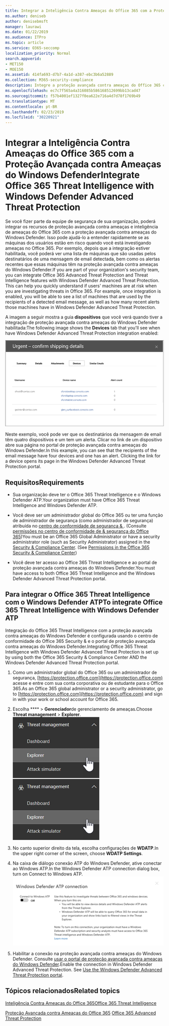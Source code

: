 ```yaml
---
title: Integrar a Inteligência Contra Ameaças do Office 365 com a Proteção Avançada contra Ameaças do Windows Defender
ms.author: deniseb
author: denisebmsft
manager: laurawi
ms.date: 01/22/2019
ms.audience: ITPro
ms.topic: article
ms.service: O365-seccomp
localization_priority: Normal
search.appverid:
- MET150
- MOE150
ms.assetid: 414fa693-d7b7-4a1d-a387-ebc3b6a52889
ms.collection: M365-security-compliance
description: Integre a proteção avançada contra ameaças do Office 365 com a proteção avançada contra ameaças do Windows Defender para ver informações mais detalhadas sobre o gerenciamento de ameaças.
ms.openlocfilehash: ec7c7f565a4a316085b586168512699bb13cad47
ms.sourcegitcommit: f57b4001ef1327f0ea622e716a4d7d78f1769b49
ms.translationtype: MT
ms.contentlocale: pt-BR
ms.lasthandoff: 02/23/2019
ms.locfileid: "30220921"
---
```

# <a name="integrate-office-365-threat-intelligence-with-windows-defender-advanced-threat-protection"></a><span data-ttu-id="735c0-103">Integrar a Inteligência Contra Ameaças do Office 365 com a Proteção Avançada contra Ameaças do Windows Defender</span><span class="sxs-lookup"><span data-stu-id="735c0-103">Integrate Office 365 Threat Intelligence with Windows Defender Advanced Threat Protection</span></span>

<span data-ttu-id="735c0-p101">Se você fizer parte da equipe de segurança de sua organização, poderá integrar os recursos de proteção avançada contra ameaças e inteligência de ameaças do Office 365 com a proteção avançada contra ameaças do Windows Defender. Isso pode ajudá-lo a entender rapidamente se as máquinas dos usuários estão em risco quando você está investigando ameaças no Office 365. Por exemplo, depois que a integração estiver habilitada, você poderá ver uma lista de máquinas que são usadas pelos destinatários de uma mensagem de email detectada, bem como os alertas recentes que essas máquinas têm na proteção avançada contra ameaças do Windows Defender.</span><span class="sxs-lookup"><span data-stu-id="735c0-p101">If you are part of your organization's security team, you can integrate Office 365 Advanced Threat Protection and Threat Intelligence features with Windows Defender Advanced Threat Protection. This can help you quickly understand if users' machines are at risk when you are investigating threats in Office 365. For example, once integration is enabled, you will be able to see a list of machines that are used by the recipients of a detected email message, as well as how many recent alerts those machines have in Windows Defender Advanced Threat Protection.</span></span>
  
<span data-ttu-id="735c0-107">A imagem a seguir mostra a guia **dispositivos** que você verá quando tiver a integração de proteção avançada contra ameaças do Windows Defender habilitada:</span><span class="sxs-lookup"><span data-stu-id="735c0-107">The following image shows the **Devices** tab that you'll see when have Windows Defender Advanced Threat Protection integration enabled:</span></span> 
  
![Quando o Windows Defender ATP estiver habilitado, você poderá ver uma lista de computadores com alertas.](media/fec928ea-8f0c-44d7-80b9-a2e0a8cd4e89.PNG)
  
<span data-ttu-id="735c0-p102">Neste exemplo, você pode ver que os destinatários da mensagem de email têm quatro dispositivos e um tem um alerta. Clicar no link de um dispositivo abre sua página no portal de proteção avançada contra ameaças do Windows Defender.</span><span class="sxs-lookup"><span data-stu-id="735c0-p102">In this example, you can see that the recipients of the email message have four devices and one has an alert. Clicking the link for a device opens its page in the Windows Defender Advanced Threat Protection portal.</span></span>
  
## <a name="requirements"></a><span data-ttu-id="735c0-111">Requisitos</span><span class="sxs-lookup"><span data-stu-id="735c0-111">Requirements</span></span>

- <span data-ttu-id="735c0-112">Sua organização deve ter o Office 365 Threat Intelligence e o Windows Defender ATP.</span><span class="sxs-lookup"><span data-stu-id="735c0-112">Your organization must have Office 365 Threat Intelligence and Windows Defender ATP.</span></span>
    
- <span data-ttu-id="735c0-p103">Você deve ser um administrador global do Office 365 ou ter uma função de administrador de segurança (como administrador de segurança) atribuída no [centro de conformidade de segurança &amp; ](https://protection.office.com). (Consulte [permissões no centro de conformidade de &amp; segurança do Office 365](permissions-in-the-security-and-compliance-center.md))</span><span class="sxs-lookup"><span data-stu-id="735c0-p103">You must be an Office 365 Global Administrator or have a security administrator role (such as Security Administrator) assigned in the [Security &amp; Compliance Center](https://protection.office.com). (See [Permissions in the Office 365 Security &amp; Compliance Center](permissions-in-the-security-and-compliance-center.md))</span></span>
    
- <span data-ttu-id="735c0-115">Você deve ter acesso ao Office 365 Threat Intelligence e ao portal de proteção avançada contra ameaças do Windows Defender.</span><span class="sxs-lookup"><span data-stu-id="735c0-115">You must have access to both Office 365 Threat Intelligence and the Windows Defender Advanced Threat Protection portal.</span></span>
    
## <a name="to-integrate-office-365-threat-intelligence-with-windows-defender-atp"></a><span data-ttu-id="735c0-116">Para integrar o Office 365 Threat Intelligence com o Windows Defender ATP</span><span class="sxs-lookup"><span data-stu-id="735c0-116">To integrate Office 365 Threat Intelligence with Windows Defender ATP</span></span>

<span data-ttu-id="735c0-117">Integração do Office 365 Threat Intelligence com a proteção avançada contra ameaças do Windows Defender é configurada usando o centro de conformidade do Office 365 Security & e o portal de proteção avançada contra ameaças do Windows Defender.</span><span class="sxs-lookup"><span data-stu-id="735c0-117">Integrating Office 365 Threat Intelligence with Windows Defender Advanced Threat Protection is set up by using both the Office 365 Security & Compliance Center AND the Windows Defender Advanced Threat Protection portal.</span></span>
  
1. <span data-ttu-id="735c0-118">Como um administrador global do Office 365 ou um administrador de segurança, [https://protection.office.com](https://protection.office.com) acesse e entre com sua conta corporativa ou de estudante para o Office 365.</span><span class="sxs-lookup"><span data-stu-id="735c0-118">As an Office 365 global administrator or a security administrator, go to [https://protection.office.com](https://protection.office.com) and sign in with your work or school account for Office 365.</span></span> 
    
2. <span data-ttu-id="735c0-119">Escolha \*\*\*\* \> **Gerenciador**de gerenciamento de ameaças.</span><span class="sxs-lookup"><span data-stu-id="735c0-119">Choose **Threat management** \> **Explorer**.</span></span><br><span data-ttu-id="735c0-120">![Gerenciador no menu de gerenciamento de ameaças](media/ThreatMgmt-Explorer-nav.png)</span><span class="sxs-lookup"><span data-stu-id="735c0-120">![Explorer in Threat Management menu](media/ThreatMgmt-Explorer-nav.png)</span></span><br>
    
3. <span data-ttu-id="735c0-121">No canto superior direito da tela, escolha configurações de **WDATP**.</span><span class="sxs-lookup"><span data-stu-id="735c0-121">In the upper right corner of the screen, choose **WDATP Settings**.</span></span>
    
4. <span data-ttu-id="735c0-122">Na caixa de diálogo conexão ATP do Windows Defender, ative conectar ao Windows ATP.</span><span class="sxs-lookup"><span data-stu-id="735c0-122">In the Windows Defender ATP connection dialog box, turn on Connect to Windows ATP.</span></span><br>![Conexão ATP do Windows Defender](media/Explorer-WDATPConnection-dialog.png)<br>
    
5. <span data-ttu-id="735c0-p104">Habilitar a conexão na proteção avançada contra ameaças do Windows Defender. Consulte [usar o portal de proteção avançada contra ameaças do Windows Defender](https://go.microsoft.com/fwlink/?linkid=859690).</span><span class="sxs-lookup"><span data-stu-id="735c0-p104">Enable the connection in Windows Defender Advanced Threat Protection. See [Use the Windows Defender Advanced Threat Protection portal](https://go.microsoft.com/fwlink/?linkid=859690).</span></span>

  
## <a name="related-topics"></a><span data-ttu-id="735c0-126">Tópicos relacionados</span><span class="sxs-lookup"><span data-stu-id="735c0-126">Related topics</span></span>

[<span data-ttu-id="735c0-127">Inteligência Contra Ameaças do Office 365</span><span class="sxs-lookup"><span data-stu-id="735c0-127">Office 365 Threat Intelligence</span></span>](office-365-ti.md)
  
<span data-ttu-id="735c0-128">[Proteção Avançada contra Ameaças do Office 365](office-365-atp.md) </span><span class="sxs-lookup"><span data-stu-id="735c0-128">[Office 365 Advanced Threat Protection](office-365-atp.md)</span></span>
  

